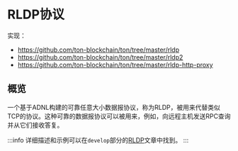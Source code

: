 # RLDP协议

实现：
* https://github.com/ton-blockchain/ton/tree/master/rldp
* https://github.com/ton-blockchain/ton/tree/master/rldp2
* https://github.com/ton-blockchain/ton/tree/master/rldp-http-proxy

## 概览

一个基于ADNL构建的可靠任意大小数据报协议，称为RLDP，被用来代替类似TCP的协议。这种可靠的数据报协议可以被用来，例如，向远程主机发送RPC查询并从它们接收答复。

:::info
详细描述和示例可以在`develop`部分的[RLDP](/develop/network/rldp)文章中找到。
:::
